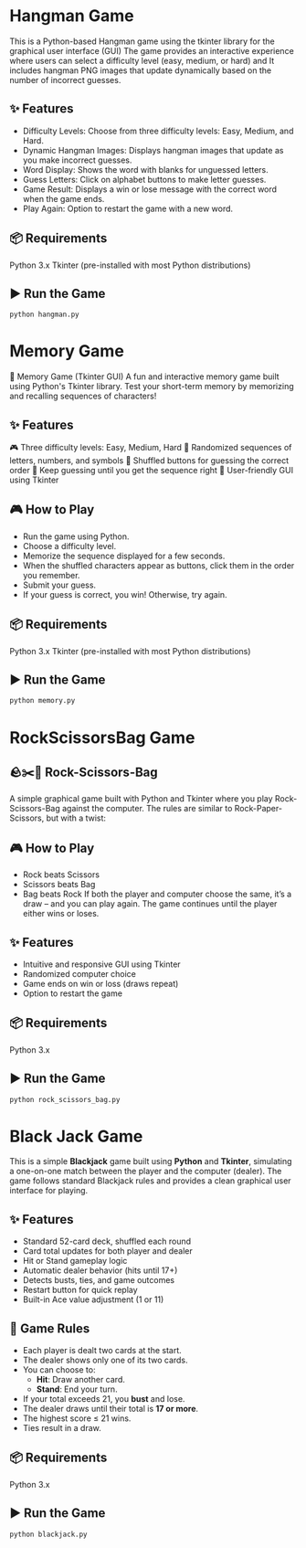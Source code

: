 # Hangman Game
This is a Python-based Hangman game using the tkinter library for the graphical user interface (GUI) The game provides an interactive experience where users can select a difficulty level (easy, medium, or hard) and It includes hangman PNG images that update dynamically based on the number of incorrect guesses.
## ✨ Features
- Difficulty Levels: Choose from three difficulty levels: Easy, Medium, and Hard.
- Dynamic Hangman Images: Displays hangman images that update as you make incorrect guesses.
- Word Display: Shows the word with blanks for unguessed letters.
- Guess Letters: Click on alphabet buttons to make letter guesses.
- Game Result: Displays a win or lose message with the correct word when the game ends.
- Play Again: Option to restart the game with a new word.
## 📦 Requirements
Python 3.x
Tkinter (pre-installed with most Python distributions)
## ▶️ Run the Game
```bash
python hangman.py
```

# Memory Game
🧠 Memory Game (Tkinter GUI)
A fun and interactive memory game built using Python's Tkinter library. Test your short-term memory by memorizing and recalling sequences of characters!
## ✨ Features
🎮 Three difficulty levels: Easy, Medium, Hard
🔁 Randomized sequences of letters, numbers, and symbols
🧩 Shuffled buttons for guessing the correct order
🔄 Keep guessing until you get the sequence right
💬 User-friendly GUI using Tkinter
## 🎮 How to Play
- Run the game using Python.
- Choose a difficulty level.
- Memorize the sequence displayed for a few seconds.
- When the shuffled characters appear as buttons, click them in the order you remember.
- Submit your guess.
- If your guess is correct, you win! Otherwise, try again.
## 📦 Requirements
Python 3.x
Tkinter (pre-installed with most Python distributions)
## ▶️ Run the Game
```bash
python memory.py
```

# RockScissorsBag Game
## 🪨✂️👜 Rock-Scissors-Bag
A simple graphical game built with Python and Tkinter where you play Rock-Scissors-Bag against the computer. The rules are similar to Rock-Paper-Scissors, but with a twist:
## 🎮 How to Play
- Rock beats Scissors
- Scissors beats Bag
- Bag beats Rock
If both the player and computer choose the same, it’s a draw – and you can play again.
The game continues until the player either wins or loses.
## ✨ Features
- Intuitive and responsive GUI using Tkinter
- Randomized computer choice
- Game ends on win or loss (draws repeat)
- Option to restart the game
## 📦 Requirements
Python 3.x
## ▶️ Run the Game
```bash
python rock_scissors_bag.py
```

# Black Jack Game
This is a simple **Blackjack** game built using **Python** and **Tkinter**, simulating a one-on-one match between the player and the computer (dealer). The game follows standard Blackjack rules and provides a clean graphical user interface for playing.
## ✨ Features
- Standard 52-card deck, shuffled each round
- Card total updates for both player and dealer
- Hit or Stand gameplay logic
- Automatic dealer behavior (hits until 17+)
- Detects busts, ties, and game outcomes
- Restart button for quick replay
- Built-in Ace value adjustment (1 or 11)
## 🧠 Game Rules
- Each player is dealt two cards at the start.
- The dealer shows only one of its two cards.
- You can choose to:
  - **Hit**: Draw another card.
  - **Stand**: End your turn.
- If your total exceeds 21, you **bust** and lose.
- The dealer draws until their total is **17 or more**.
- The highest score ≤ 21 wins.
- Ties result in a draw.
## 📦 Requirements
Python 3.x
## ▶️ Run the Game
```bash
python blackjack.py
```